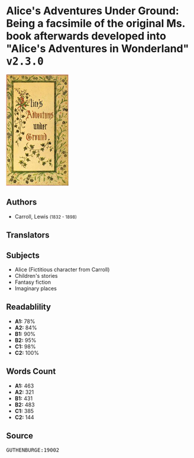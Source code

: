# Alice's Adventures Under Ground: Being a facsimile of the original Ms. book afterwards developed into "Alice's Adventures in Wonderland" <kbd>v2.3.0</kbd>

![](./cover.medium.jpg "")

## Authors


 - Carroll, Lewis <small>(1832 - 1898)</small>

## Translators



## Subjects


 - Alice (Fictitious character from Carroll)
 - Children's stories
 - Fantasy fiction
 - Imaginary places

## Readablility


 - **A1:** 78%
 - **A2:** 84%
 - **B1:** 90%
 - **B2:** 95%
 - **C1:** 98%
 - **C2:** 100%

## Words Count


 - **A1:** 463
 - **A2:** 321
 - **B1:** 431
 - **B2:** 483
 - **C1:** 385
 - **C2:** 144

## Source


<kbd>GUTHENBURGE:19002</kbd>
